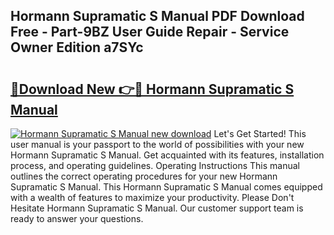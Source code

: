 ## Hormann Supramatic S Manual PDF Download Free - Part-9BZ User Guide Repair - Service Owner Edition a7SYc

# <h2><a href="http://cf22399.oget.top/?id=Hormann+Supramatic+S+Manual">🔗Download New 👉🔴 Hormann Supramatic S Manual</a></h2>

[![Hormann Supramatic S Manual new download](https://i.imgur.com/5g1atiW.png)](http://cf22399.oget.top/?id=Hormann+Supramatic+S+Manual)
Let's Get Started! This user manual is your passport to the world of possibilities with your new Hormann Supramatic S Manual. Get acquainted with its features, installation process, and operating guidelines. Operating Instructions This manual outlines the correct operating procedures for your new Hormann Supramatic S Manual. This Hormann Supramatic S Manual comes equipped with a wealth of features to maximize your productivity. Please Don't Hesitate Hormann Supramatic S Manual. Our customer support team is ready to answer your questions.
